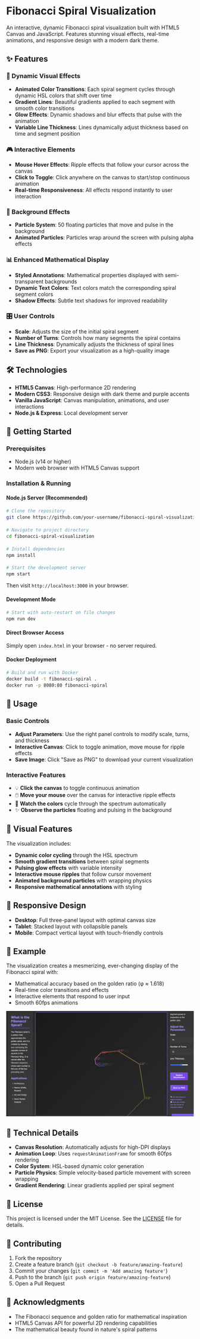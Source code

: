 # Fibonacci Spiral Visualization

An interactive, dynamic Fibonacci spiral visualization built with HTML5 Canvas and JavaScript. Features stunning visual effects, real-time animations, and responsive design with a modern dark theme.

## ✨ Features

### 🎨 Dynamic Visual Effects
- **Animated Color Transitions**: Each spiral segment cycles through dynamic HSL colors that shift over time
- **Gradient Lines**: Beautiful gradients applied to each segment with smooth color transitions
- **Glow Effects**: Dynamic shadows and blur effects that pulse with the animation
- **Variable Line Thickness**: Lines dynamically adjust thickness based on time and segment position

### 🎮 Interactive Elements
- **Mouse Hover Effects**: Ripple effects that follow your cursor across the canvas
- **Click to Toggle**: Click anywhere on the canvas to start/stop continuous animation
- **Real-time Responsiveness**: All effects respond instantly to user interaction

### 🌟 Background Effects
- **Particle System**: 50 floating particles that move and pulse in the background
- **Animated Particles**: Particles wrap around the screen with pulsing alpha effects

### 📊 Enhanced Mathematical Display
- **Styled Annotations**: Mathematical properties displayed with semi-transparent backgrounds
- **Dynamic Text Colors**: Text colors match the corresponding spiral segment colors
- **Shadow Effects**: Subtle text shadows for improved readability

### 🎛️ User Controls
- **Scale**: Adjusts the size of the initial spiral segment
- **Number of Turns**: Controls how many segments the spiral contains
- **Line Thickness**: Dynamically adjusts the thickness of spiral lines
- **Save as PNG**: Export your visualization as a high-quality image

## 🛠️ Technologies

- **HTML5 Canvas**: High-performance 2D rendering
- **Modern CSS3**: Responsive design with dark theme and purple accents
- **Vanilla JavaScript**: Canvas manipulation, animations, and user interactions
- **Node.js & Express**: Local development server

## 🚀 Getting Started

### Prerequisites
- Node.js (v14 or higher)
- Modern web browser with HTML5 Canvas support

### Installation & Running

#### Node.js Server (Recommended)
```bash
# Clone the repository
git clone https://github.com/your-username/fibonacci-spiral-visualization.git

# Navigate to project directory
cd fibonacci-spiral-visualization

# Install dependencies
npm install

# Start the development server
npm start
```

Then visit `http://localhost:3000` in your browser.

#### Development Mode
```bash
# Start with auto-restart on file changes
npm run dev
```

#### Direct Browser Access
Simply open `index.html` in your browser - no server required.

#### Docker Deployment
```bash
# Build and run with Docker
docker build -t fibonacci-spiral .
docker run -p 8080:80 fibonacci-spiral
```

## 🎯 Usage

### Basic Controls
- **Adjust Parameters**: Use the right panel controls to modify scale, turns, and thickness
- **Interactive Canvas**: Click to toggle animation, move mouse for ripple effects
- **Save Image**: Click "Save as PNG" to download your current visualization

### Interactive Features
- 💡 **Click the canvas** to toggle continuous animation
- 🖱️ **Move your mouse** over the canvas for interactive ripple effects
- 🎨 **Watch the colors** cycle through the spectrum automatically
- ✨ **Observe the particles** floating and pulsing in the background

## 🎨 Visual Features

The visualization includes:
- **Dynamic color cycling** through the HSL spectrum
- **Smooth gradient transitions** between spiral segments
- **Pulsing glow effects** with variable intensity
- **Interactive mouse ripples** that follow cursor movement
- **Animated background particles** with wrapping physics
- **Responsive mathematical annotations** with styling

## 📱 Responsive Design

- **Desktop**: Full three-panel layout with optimal canvas size
- **Tablet**: Stacked layout with collapsible panels
- **Mobile**: Compact vertical layout with touch-friendly controls

## 🎯 Example

The visualization creates a mesmerizing, ever-changing display of the Fibonacci spiral with:
- Mathematical accuracy based on the golden ratio (φ ≈ 1.618)
- Real-time color transitions and effects
- Interactive elements that respond to user input
- Smooth 60fps animations

![Fibonacci Spiral Screenshot](img/image.png)

## 🔧 Technical Details

- **Canvas Resolution**: Automatically adjusts for high-DPI displays
- **Animation Loop**: Uses `requestAnimationFrame` for smooth 60fps rendering
- **Color System**: HSL-based dynamic color generation
- **Particle Physics**: Simple velocity-based particle movement with screen wrapping
- **Gradient Rendering**: Linear gradients applied per spiral segment

## 📄 License

This project is licensed under the MIT License. See the [LICENSE](LICENSE.md) file for details.

## 🤝 Contributing

1. Fork the repository
2. Create a feature branch (`git checkout -b feature/amazing-feature`)
3. Commit your changes (`git commit -m 'Add amazing feature'`)
4. Push to the branch (`git push origin feature/amazing-feature`)
5. Open a Pull Request

## 🙏 Acknowledgments

- The Fibonacci sequence and golden ratio for mathematical inspiration
- HTML5 Canvas API for powerful 2D rendering capabilities
- The mathematical beauty found in nature's spiral patterns
